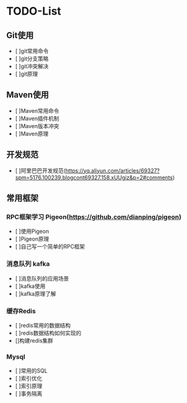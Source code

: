 # TODO-List
## Git使用
- [ ]git常用命令
- [ ]git分支策略
- [ ]git冲突解决
- [ ]git原理
## Maven使用
- [ ]Maven常用命令
- [ ]Maven插件机制
- [ ]Maven版本冲突
- [ ]Maven原理
## 开发规范
- [ ]阿里巴巴开发规范(https://yq.aliyun.com/articles/69327?spm=5176.100239.blogcont69327.158.xUUgiz&p=2#comments)
## 常用框架
### RPC框架学习 Pigeon(https://github.com/dianping/pigeon)
- [ ]使用Pigeon
- [ ]Pigeon原理
- [ ]自己写一个简单的RPC框架
### 消息队列 kafka
- [ ]消息队列的应用场景
- [ ]kafka使用
- [ ]kafka原理了解
### 缓存Redis
- [ ]redis常用的数据结构
- [ ]redis数据结构如何实现的
- []构建redis集群
### Mysql
- [ ]常用的SQL
- [ ]索引优化
- [ ]索引原理
- [ ]事务隔离
